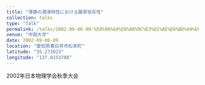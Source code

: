 ```yaml
---
title: "薄膜の潤滑特性における膜厚依存性"
collection: talks
type: "Talk"
permalink: /talks/2002-09-06-09-%E8%96%84%E8%86%9C%E3%81%AE%E6%BD%A4%E6%BB%91%E7%89%B9%E6%80%A7%E3%81%AB%E3%81%8A%E3%81%91%E3%82%8B%E8%86%9C%E5%8E%9A%E4%BE%9D%E5%AD%98%E6%80%A7
venue: "中部大学"
date: 2002-09-06-09
location: "愛知県春日井市松本町"
latitude: "35.273023"
longitude: "137.0153788"
---
```


2002年日本物理学会秋季大会
